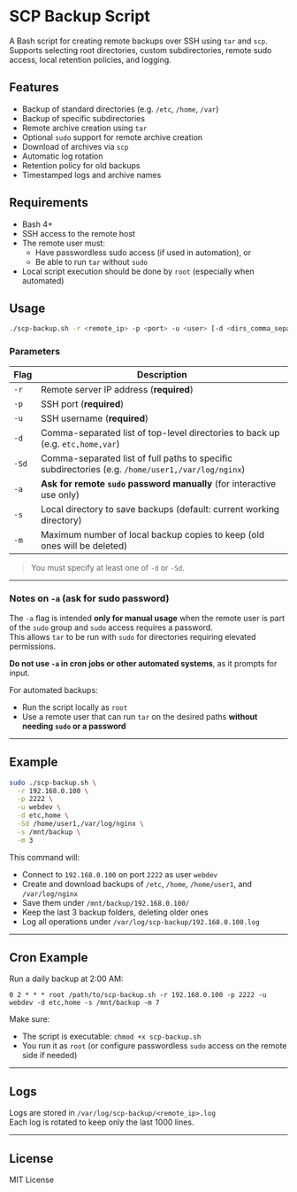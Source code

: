 # SCP Backup Script

A Bash script for creating remote backups over SSH using `tar` and `scp`.  
Supports selecting root directories, custom subdirectories, remote sudo access, local retention policies, and logging.

## Features

- Backup of standard directories (e.g. `/etc`, `/home`, `/var`)
- Backup of specific subdirectories
- Remote archive creation using `tar`
- Optional `sudo` support for remote archive creation
- Download of archives via `scp`
- Automatic log rotation
- Retention policy for old backups
- Timestamped logs and archive names

## Requirements

- Bash 4+
- SSH access to the remote host
- The remote user must:
  - Have passwordless sudo access (if used in automation), or
  - Be able to run `tar` without `sudo`
- Local script execution should be done by `root` (especially when automated)

## Usage

```bash
./scp-backup.sh -r <remote_ip> -p <port> -u <user> [-d <dirs_comma_separated>] [-Sd <subdirs_comma_separated>] [-a] [-s <local_save_dir>] [-m <max_copies>]
```

### Parameters

| Flag       | Description |
|------------|-------------|
| `-r`       | Remote server IP address (**required**) |
| `-p`       | SSH port (**required**) |
| `-u`       | SSH username (**required**) |
| `-d`       | Comma-separated list of top-level directories to back up (e.g. `etc,home,var`) |
| `-Sd`      | Comma-separated list of full paths to specific subdirectories (e.g. `/home/user1,/var/log/nginx`) |
| `-a`       | **Ask for remote `sudo` password manually** (for interactive use only) |
| `-s`       | Local directory to save backups (default: current working directory) |
| `-m`       | Maximum number of local backup copies to keep (old ones will be deleted) |

> You must specify at least one of `-d` or `-Sd`.

---

### Notes on `-a` (ask for sudo password)

The `-a` flag is intended **only for manual usage** when the remote user is part of the `sudo` group and `sudo` access requires a password.  
This allows `tar` to be run with `sudo` for directories requiring elevated permissions.

**Do not use `-a` in cron jobs or other automated systems**, as it prompts for input.

For automated backups:
- Run the script locally as `root`
- Use a remote user that can run `tar` on the desired paths **without needing `sudo` or a password**

---

## Example

```bash
sudo ./scp-backup.sh \
  -r 192.168.0.100 \
  -p 2222 \
  -u webdev \
  -d etc,home \
  -Sd /home/user1,/var/log/nginx \
  -s /mnt/backup \
  -m 3
```

This command will:
- Connect to `192.168.0.100` on port `2222` as user `webdev`
- Create and download backups of `/etc`, `/home`, `/home/user1`, and `/var/log/nginx`
- Save them under `/mnt/backup/192.168.0.100/`
- Keep the last 3 backup folders, deleting older ones
- Log all operations under `/var/log/scp-backup/192.168.0.100.log`

---

## Cron Example

Run a daily backup at 2:00 AM:

```cron
0 2 * * * root /path/to/scp-backup.sh -r 192.168.0.100 -p 2222 -u webdev -d etc,home -s /mnt/backup -m 7
```

Make sure:
- The script is executable: `chmod +x scp-backup.sh`
- You run it as `root` (or configure passwordless `sudo` access on the remote side if needed)

---

## Logs

Logs are stored in `/var/log/scp-backup/<remote_ip>.log`  
Each log is rotated to keep only the last 1000 lines.

---

## License

MIT License
